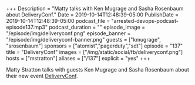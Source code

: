 +++
Description = "Matty talks with Ken Mugrage and Sasha Rosenbaum about DeliveryConf."
Date = 2019-10-14T12:48:39-05:00
PublishDate = 2019-10-14T12:48:39-05:00
podcast_file = "arrested-devops-podcast-episode137.mp3"
podcast_duration = ""
episode_image = "/episode/img/deliveryconf.png"
episode_banner = "/episode/img/deliveryconf-banner.png"
guests = ["kmugrage", "srosenbaum"]
sponsors = ["atomist","pagerduty","sdt"]
episode = "137"
title = "DeliveryConf"
images = ["/img/static/social/fb/deliveryconf.png"]
hosts = ["mstratton"]
aliases = ["/137"]
explicit = "yes"
+++

Matty Stratton talks with guests Ken Mugrage and Sasha Rosenbaum about their new event [DeliveryConf](https://www.deliveryconf.com/).

